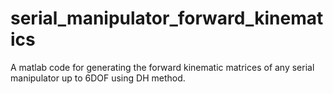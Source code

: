 # serial_manipulator_forward_kinematics
A matlab code for generating the forward kinematic matrices of any serial manipulator up to 6DOF using DH method.
